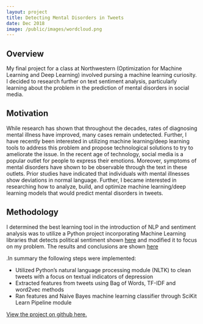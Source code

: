 ```yaml
---
layout: project
title: Detecting Mental Disorders in Tweets
date: Dec 2018
image: /public/images/wordcloud.png
---
```


## Overview

My final project for a class at Northwestern (Optimization for Machine Learning and Deep Learning) involved pursing a machine learning curiosity.  I decided to research further on text sentiment analysis, particularly learning about the problem in the prediction of mental disorders in social media. 

## Motivation
While research has shown that throughout the decades, rates of diagnosing mental illness have improved, many cases remain undetected. Further, I have recently been interested in utilizing machine learning/deep learning tools to address this problem and propose technological solutions to try to ameliorate the issue. In the recent age of technology, social media is a popular outlet for people to express their emotions. Moreover, symptoms of mental disorders have shown to be observable through the text in these outlets. Prior studies have indicated that individuals with mental illnesses show deviations in normal language. Further, I became interested in researching how to analyze, build, and optimize  machine learning/deep learning models that would predict mental disorders in tweets. 

## Methodology
I determined the best learning tool in the introduction of NLP and sentiment analysis was to utilize a Python project incorporating Machine Learning libraries that detects political sentiment shown [here](https://github.com/RonKG/Machine-Learning-Projects-2/tree/master/3.%20NLP_twitter_sentiment_analysis) and modified it to focus on my problem. The results and conclusions are shown [here](https://github.com/vnoelifant/twitter_detect_depression/blob/master/Twitter_Mental_Disorder_Detection.ipynb)

.In summary the following steps were implemented:

  * Utilized Python’s natural language processing module (NLTK) to clean tweets with a focus on textual indicators of depression
  * Extracted features from tweets using Bag of Words, TF-IDF and word2vec methods
  * Ran features and Naive Bayes machine learning classifier through SciKit Learn Pipeline module

[View the project on github here.](https://github.com/vnoelifant/twitter_detect_depression/blob/master/Twitter_Mental_Disorder_Detection.ipynb)
